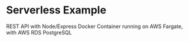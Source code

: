 # Serverless Example

REST API with Node/Express Docker Container running on AWS Fargate, with AWS RDS PostgreSQL